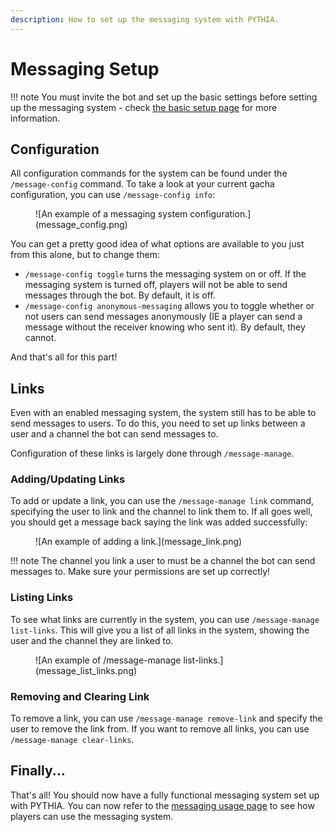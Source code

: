 ```yaml
---
description: How to set up the messaging system with PYTHIA.
---
```


# Messaging Setup

!!! note
    You must invite the bot and set up the basic settings before setting up the messaging system - check [the basic setup page](basic_setup.md) for more information.

## Configuration

All configuration commands for the system can be found under the `/message-config` command. To take a look at your current gacha configuration, you can use `/message-config info`:

<figure markdown>
  ![An example of a messaging system configuration.](message_config.png)
</figure>

You can get a pretty good idea of what options are available to you just from this alone, but to change them:
- `/message-config toggle` turns the messaging system on or off. If the messaging system is turned off, players will not be able to send messages through the bot. By default, it is off.
- `/message-config anonymous-messaging` allows you to toggle whether or not users can send messages anonymously (IE a player can send a message without the receiver knowing who sent it). By default, they cannot.

And that's all for this part!

## Links

Even with an enabled messaging system, the system still has to be able to send messages to users. To do this, you need to set up links between a user and a channel the bot can send messages to.

Configuration of these links is largely done through `/message-manage`.

### Adding/Updating Links

To add or update a link, you can use the `/message-manage link` command, specifying the user to link and the channel to link them to. If all goes well, you should get a message back saying the link was added successfully:

<figure markdown>
  ![An example of adding a link.](message_link.png)
</figure>

!!! note
    The channel you link a user to must be a channel the bot can send messages to. Make sure your permissions are set up correctly!

### Listing Links

To see what links are currently in the system, you can use `/message-manage list-links`. This will give you a list of all links in the system, showing the user and the channel they are linked to.

<figure markdown>
  ![An example of /message-manage list-links.](message_list_links.png)
</figure>

### Removing and Clearing Link

To remove a link, you can use `/message-manage remove-link` and specify the user to remove the link from. If you want to remove all links, you can use `/message-manage clear-links`.

## Finally...

That's all! You should now have a fully functional messaging system set up with PYTHIA. You can now refer to the [messaging usage page](messaging.md) to see how players can use the messaging system.